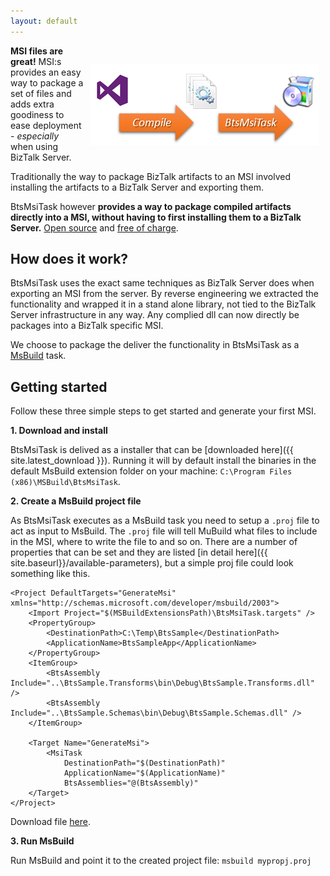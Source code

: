 ```yaml
---
layout: default
---
```


<img style="float: right;padding:30px 10px 10px 10px;" src="assets/direct.png" />

<p class="abstract"><strong>MSI files are great!</strong> MSI:s provides an easy way to package a set of files and adds extra goodiness to ease deployment - <em>especially</em> when using BizTalk Server.</p> 

<p class="abstract">Traditionally the way to package BizTalk artifacts to an MSI involved installing the artifacts to a BizTalk Server and exporting them.</p>
<p class="abstract">BtsMsiTask however <strong>provides a way to package compiled artifacts directly into a MSI, without having to first installing them to a BizTalk Server.</strong> <a href="https://github.com/riha/BtsMsiTask">Open source</a> and <a href="{{ site.latest_download }}">free of charge</a>.</p>

## How does it work?

BtsMsiTask uses the exact same techniques as BizTalk Server does when exporting an MSI from the server. By reverse engineering we extracted the functionality and wrapped it in a stand alone library, not tied to the BizTalk Server infrastructure in any way. Any complied dll can now directly be packages into a BizTalk specific MSI.

We choose to package the deliver the functionality in BtsMsiTask as a [MsBuild](http://en.wikipedia.org/wiki/MSBuild) task.

## Getting started

Follow these three simple steps to get started and generate your first MSI.

**1. Download and install**

BtsMsiTask is delived as a installer that can be [downloaded here]({{ site.latest_download }}). 
Running it will by default install the binaries in the default MsBuild extension folder on your machine: `C:\Program Files (x86)\MSBuild\BtsMsiTask`.

**2. Create a MsBuild project file**

As BtsMsiTask executes as a MsBuild task you need to setup a `.proj` file to act as input to MsBuild. The `.proj` file will tell MuBuild what files to include in the MSI, where to write the file to and so on. There are a number of properties that can be set and they are listed [in detail here]({{ site.baseurl}}/available-parameters), but a simple proj file could look something like this.

    <Project DefaultTargets="GenerateMsi" xmlns="http://schemas.microsoft.com/developer/msbuild/2003">
    	<Import Project="$(MSBuildExtensionsPath)\BtsMsiTask.targets" />
    	<PropertyGroup>
    		<DestinationPath>C:\Temp\BtsSample</DestinationPath>
    		<ApplicationName>BtsSampleApp</ApplicationName>
    	</PropertyGroup>
    	<ItemGroup>
    		<BtsAssembly Include="..\BtsSample.Transforms\bin\Debug\BtsSample.Transforms.dll" />
    		<BtsAssembly Include="..\BtsSample.Schemas\bin\Debug\BtsSample.Schemas.dll" />
    	</ItemGroup>
    		
    	<Target Name="GenerateMsi">
    		<MsiTask  
    			DestinationPath="$(DestinationPath)"
    			ApplicationName="$(ApplicationName)"
    			BtsAssemblies="@(BtsAssembly)"
    	</Target>
    </Project>

Download file [here](https://github.com/riha/BtsMsiTask/blob/gh-pages/assets/proj-simple.proj).

**3. Run MsBuild**

Run MsBuild and point it to the created project file: `msbuild mypropj.proj`



